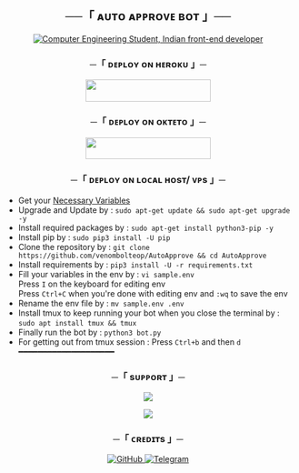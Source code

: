<h2 align="center">
    ──「 ᴀᴜᴛᴏ ᴀᴘᴘʀᴏᴠᴇ ʙᴏᴛ 」──
</h2>


<div align="center">
    <a href="https://git.io/typing-svg"><img src="https://readme-typing-svg.demolab.com?font=Sacramento&color=%237E3ACE&size=30&center=true&vCenter=true&width=550&lines= This+is+naru+AutoApprove+Bot;Made+by+NARU Naru;He/him;Computer+Engineering+Student;Indian+Frontend+Dev;Cat+Lover+:3;Power+Metal+Lover+%3C3;function+findQuestion(42)" alt="Computer Engineering Student, Indian front-end developer"></a>
</div>

<h3 align="center">
    ─「 ᴅᴇᴩʟᴏʏ ᴏɴ ʜᴇʀᴏᴋᴜ 」─
</h3>

<p align="center"><a href="https://dashboard.heroku.com/new?template=https://github.com/narendragitala/AUTOAPPROVE"> <img src="https://img.shields.io/badge/Deploy%20On%20Heroku-blue?style=for-the-badge&logo=heroku" width="220" height="38.45"/></a></p>
 
      
<h3 align="center">
    ─「 ᴅᴇᴩʟᴏʏ ᴏɴ ᴏᴋᴛᴇᴛᴏ 」─
</h3>

<p align="center"><a href="[(https://okteto.com/develop-okteto.svg)](https://cloud.okteto.com/deploy?repository=https://github.com/venombolteop/AutoApprove/)"> <img src="https://img.shields.io/badge/Deploy%20On%20Okteto-black?style=for-the-badge&logo=okteto" width="220" height="38.45"/></a></p>

<h3 align="center">
    ─「 ᴅᴇᴩʟᴏʏ ᴏɴ ʟᴏᴄᴀʟ ʜᴏsᴛ/ ᴠᴘs 」─
</h3>

- Get your [Necessary Variables](https://github.com/venombolteop/AutoApprove/blob/main/sample.env)
- Upgrade and Update by :
`sudo apt-get update && sudo apt-get upgrade -y`
- Install required packages by :
`sudo apt-get install python3-pip -y`
- Install pip by :
`sudo pip3 install -U pip`
- Clone the repository by :
`git clone https://github.com/venombolteop/AutoApprove && cd AutoApprove`
- Install requirements by :
`pip3 install -U -r requirements.txt`
- Fill your variables in the env by :
`vi sample.env`<br>
Press `I` on the keyboard for editing env<br>
Press `Ctrl+C` when you're done with editing env and `:wq` to save the env<br>
- Rename the env file by :
`mv sample.env .env`
- Install tmux to keep running your bot when you close the terminal by :
`sudo apt install tmux && tmux`
- Finally run the bot by :
`python3 bot.py`
- For getting out from tmux session : Press `Ctrl+b` and then `d`<br>
━━━━━━━━━━━━━━━━━━━━
  
<h3 align="center">
    ─「 sᴜᴩᴩᴏʀᴛ 」─
</h3>

<p align="center">
<a href="https://telegram.me/ALL_ABOUT_NARU"><img src="https://img.shields.io/badge/-Support%20Group-blue.svg?style=for-the-badge&logo=Telegram"></a>
</p>

<p align="center">
<a href="https://telegram.me/BROKENSHAYRI1"><img src="https://img.shields.io/badge/-Support%20Channel-blue.svg?style=for-the-badge&logo=Telegram"></a>
</p>  
   
<h3 align="center">
    ─「 ᴄʀᴇᴅɪᴛs 」─
</h3>

<p align="center">
<a href="https://github.com/narendragitala/AUTOAPPROVE"> <img src="https://img.shields.io/badge/GitHub-black?style=for-the-badge&logo=GitHub" alt="GitHub" /> </a>
<a href="https://t.me/SHAYRIGALIBKI"> <img src="https://img.shields.io/badge/Telegram-black?style=for-the-badge&logo=Telegram" alt="Telegram" /> </a>
